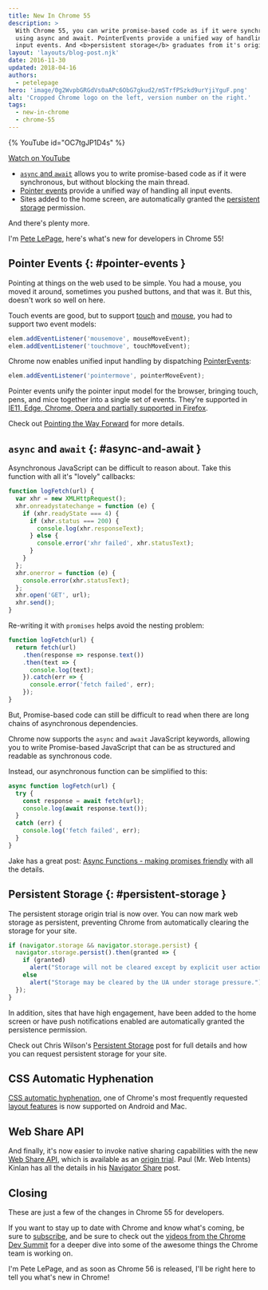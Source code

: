 ```yaml
---
title: New In Chrome 55
description: >
  With Chrome 55, you can write promise-based code as if it were synchronous,
  using async and await. PointerEvents provide a unified way of handling all
  input events. And <b>persistent storage</b> graduates from it's origin trial.
layout: 'layouts/blog-post.njk'
date: 2016-11-30
updated: 2018-04-16
authors:
  - petelepage
hero: 'image/0g2WvpbGRGdVs0aAPc6ObG7gkud2/mSTrfPSzkd9urYjiYguF.png'
alt: 'Cropped Chrome logo on the left, version number on the right.'
tags:
  - new-in-chrome
  - chrome-55
---
```


{% YouTube id="OC7tgJP1D4s" %}

[Watch on YouTube](https://www.youtube.com/watch?v=OC7tgJP1D4s)

* [`async` and `await`](#async-and-await) allows you to write promise-based
  code as if it were synchronous, but without blocking the main thread.
* [Pointer events](#pointer-events) provide a unified way of handling all
  input events.
* Sites added to the home screen, are automatically granted the [persistent
  storage](#persistent-storage) permission.

And there's plenty more.

I'm [Pete LePage](https://petelepage.com/), here's what's new for developers in Chrome 55!

## Pointer Events {: #pointer-events }

Pointing at things on the web used to be simple. You had a mouse, you moved
it around, sometimes you pushed buttons, and that was it. But this, doesn't
work so well on here.

Touch events are good, but to support
[touch](https://www.w3.org/TR/touch-events/) and
[mouse](https://developer.mozilla.org/en-US/docs/Web/API/MouseEvent), you had
to support two event models:

```js
elem.addEventListener('mousemove', mouseMoveEvent);
elem.addEventListener('touchmove', touchMoveEvent);
```

Chrome now enables unified input handling by dispatching
[PointerEvents](https://developer.mozilla.org/en-US/docs/Web/API/PointerEvent):

```js
elem.addEventListener('pointermove', pointerMoveEvent);
```

Pointer events unify the pointer input model for the browser, bringing
touch, pens, and mice together into a single set of events. They're supported
in [IE11, Edge, Chrome, Opera and partially supported in Firefox](https://goo.gl/znkJcj).

Check out  [Pointing the Way Forward](https://developers.google.com/web/updates/2016/10/pointer-events)
for more details.

## `async` and `await` {: #async-and-await }

Asynchronous JavaScript can be difficult to reason about.  Take this
function with all it's "lovely" callbacks:

```js
function logFetch(url) {
  var xhr = new XMLHttpRequest();
  xhr.onreadystatechange = function (e) {
    if (xhr.readyState === 4) {
      if (xhr.status === 200) {
        console.log(xhr.responseText);
      } else {
        console.error('xhr failed', xhr.statusText);
      }
    }
  };
  xhr.onerror = function (e) {
    console.error(xhr.statusText);
  };
  xhr.open('GET', url);
  xhr.send();
}
```

Re-writing it with `promises` helps avoid the nesting problem:

```js
function logFetch(url) {
  return fetch(url)
    .then(response => response.text())
    .then(text => {
      console.log(text);
    }).catch(err => {
      console.error('fetch failed', err);
    });
}
```

But, Promise-based code can still be difficult to read when there are long
chains of asynchronous dependencies.

Chrome now supports the `async` and `await` JavaScript keywords, allowing you
to write Promise-based JavaScript that can be as structured and
readable as synchronous code.

Instead, our asynchronous function can be simplified to this:

```js
async function logFetch(url) {
  try {
    const response = await fetch(url);
    console.log(await response.text());
  }
  catch (err) {
    console.log('fetch failed', err);
  }
}
```

Jake has a great post:
[Async Functions - making promises friendly](https://developers.google.com/web/fundamentals/getting-started/primers/async-functions)
with all the details.

## Persistent Storage {: #persistent-storage }

The persistent storage origin trial is now over. You can now mark web
storage as persistent, preventing Chrome from automatically clearing the
storage for your site.

```js
if (navigator.storage && navigator.storage.persist) {
  navigator.storage.persist().then(granted => {
    if (granted)
      alert("Storage will not be cleared except by explicit user action");
    else
      alert("Storage may be cleared by the UA under storage pressure.");
  });
}
```

In addition, sites that have high engagement, have been added to the
home screen or have push notifications enabled are automatically
granted the persistence permission.

Check out Chris Wilson's [Persistent Storage](https://developers.google.com/web/updates/2016/06/persistent-storage)
post for full details and how you can request persistent storage for your site.

## CSS Automatic Hyphenation

[CSS automatic hyphenation](https://developers.google.com/web/updates/2016/10/css-hyphens), one of Chrome's
most frequently requested [layout features](https://googlechrome.github.io/samples/css-hyphens/)
is now supported on Android and Mac.

## Web Share API

And finally, it's now easier to invoke native sharing capabilities with the
new [Web Share API](https://github.com/mgiuca/web-share/blob/master/docs/interface.md),
which is available as an
[origin trial](https://github.com/GoogleChrome/OriginTrials/blob/gh-pages/developer-guide.md).
Paul (Mr. Web Intents) Kinlan has all the details in his
[Navigator Share](https://developers.google.com/web/updates/2016/10/navigator-share) post.

## Closing

These are just a few of the changes in Chrome 55 for developers.

If you want to stay up to date with Chrome and know what's coming, be sure to
[subscribe](https://goo.gl/6FP1a5), and be sure to check out the
[videos from the Chrome Dev Summit](https://www.youtube.com/playlist?list=PLNYkxOF6rcIBTs2KPy1E6tIYaWoFcG3uj)
for a deeper dive into some of the awesome things the Chrome team is working on.

I'm Pete LePage, and as soon as Chrome 56 is released, I'll be right here
to tell you what's new in Chrome!
